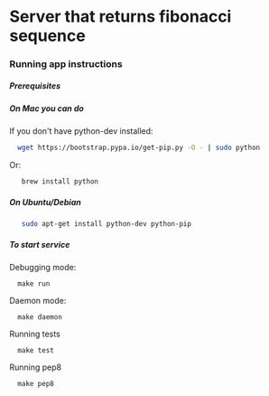Server that returns fibonacci sequence
================

### Running app instructions

##### Prerequisites

##### On Mac you can do

If you don't have python-dev installed:
```bash
  wget https://bootstrap.pypa.io/get-pip.py -O - | sudo python
```
Or:
```bash
   brew install python
```

##### On Ubuntu/Debian

```bash
   sudo apt-get install python-dev python-pip
```

##### To start service

Debugging mode:
```
  make run
```

Daemon mode:
```
  make daemon
```

Running tests
```
  make test
```

Running pep8
```
  make pep8
```
